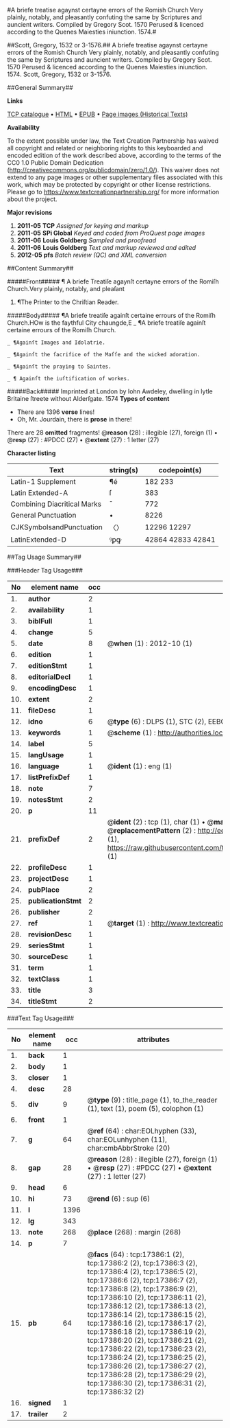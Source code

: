 #A briefe treatise agaynst certayne errors of the Romish Church Very plainly, notably, and pleasantly confuting the same by Scriptures and auncient writers. Compiled by Gregory Scot. 1570 Perused & licenced according to the Quenes Maiesties iniunction. 1574.#

##Scott, Gregory, 1532 or 3-1576.##
A briefe treatise agaynst certayne errors of the Romish Church Very plainly, notably, and pleasantly confuting the same by Scriptures and auncient writers. Compiled by Gregory Scot. 1570 Perused & licenced according to the Quenes Maiesties iniunction. 1574.
Scott, Gregory, 1532 or 3-1576.

##General Summary##

**Links**

[TCP catalogue](http://www.ota.ox.ac.uk/tcp/)  • 
[HTML](http://tei.it.ox.ac.uk/tcp/Texts-HTML/free/A11/A11614.html)  • 
[EPUB](http://tei.it.ox.ac.uk/tcp/Texts-EPUB/free/A11/A11614.epub) • 
[Page images (Historical Texts)](https://historicaltexts.jisc.ac.uk/eebo-99852082e)

**Availability**

To the extent possible under law, the Text Creation Partnership has waived all copyright and related or neighboring rights to this keyboarded and encoded edition of the work described above, according to the terms of the CC0 1.0 Public Domain Dedication (http://creativecommons.org/publicdomain/zero/1.0/). This waiver does not extend to any page images or other supplementary files associated with this work, which may be protected by copyright or other license restrictions. Please go to https://www.textcreationpartnership.org/ for more information about the project.

**Major revisions**

1. __2011-05__ __TCP__ *Assigned for keying and markup*
1. __2011-05__ __SPi Global__ *Keyed and coded from ProQuest page images*
1. __2011-06__ __Louis Goldberg__ *Sampled and proofread*
1. __2011-06__ __Louis Goldberg__ *Text and markup reviewed and edited*
1. __2012-05__ __pfs__ *Batch review (QC) and XML conversion*

##Content Summary##

#####Front#####
¶ A briefe Treatiſe agaynſt certayne errors of the Romiſh Church.Very plainly, notably, and pleaſant
1. ¶The Printer to the Chriſtian Reader.

#####Body#####
¶A briefe treatiſe againſt certaine errours of the Romiſh Church.HOw is the faythful City chaungde,E
    _ ¶A briefe treatiſe againſt certaine errours of the Romiſh Church.

    _ ¶Againſt Images and Idolatrie.

    _ ¶Againſt the ſacrifice of the Maſſe and the wicked adoration.

    _ ¶Againſt the praying to Saintes.

    _ ¶ Againſt the iuſtification of workes.

#####Back#####
Imprinted at London by Iohn Awdeley, dwelling in lytle Britaine ſtreete without Alderſgate. 1574
**Types of content**

  * There are 1396 **verse** lines!
  * Oh, Mr. Jourdain, there is **prose** in there!

There are 28 **omitted** fragments! 
 @__reason__ (28) : illegible (27), foreign (1)  •  @__resp__ (27) : #PDCC (27)  •  @__extent__ (27) : 1 letter (27)

**Character listing**


|Text|string(s)|codepoint(s)|
|---|---|---|
|Latin-1 Supplement|¶é|182 233|
|Latin Extended-A|ſ|383|
|Combining             Diacritical Marks|̄|772|
|General Punctuation|•|8226|
|CJKSymbolsandPunctuation|〈〉|12296 12297|
|LatinExtended-D|ꝰꝑꝙ|42864 42833 42841|

##Tag Usage Summary##

###Header Tag Usage###

|No|element name|occ|attributes|
|---|---|---|---|
|1.|__author__|2||
|2.|__availability__|1||
|3.|__biblFull__|1||
|4.|__change__|5||
|5.|__date__|8| @__when__ (1) : 2012-10 (1)|
|6.|__edition__|1||
|7.|__editionStmt__|1||
|8.|__editorialDecl__|1||
|9.|__encodingDesc__|1||
|10.|__extent__|2||
|11.|__fileDesc__|1||
|12.|__idno__|6| @__type__ (6) : DLPS (1), STC (2), EEBO-CITATION (1), PROQUEST (1), VID (1)|
|13.|__keywords__|1| @__scheme__ (1) : http://authorities.loc.gov/ (1)|
|14.|__label__|5||
|15.|__langUsage__|1||
|16.|__language__|1| @__ident__ (1) : eng (1)|
|17.|__listPrefixDef__|1||
|18.|__note__|7||
|19.|__notesStmt__|2||
|20.|__p__|11||
|21.|__prefixDef__|2| @__ident__ (2) : tcp (1), char (1)  •  @__matchPattern__ (2) : ([0-9\-]+):([0-9IVX]+) (1), (.+) (1)  •  @__replacementPattern__ (2) : http://eebo.chadwyck.com/downloadtiff?vid=$1&page=$2 (1), https://raw.githubusercontent.com/textcreationpartnership/Texts/master/tcpchars.xml#$1 (1)|
|22.|__profileDesc__|1||
|23.|__projectDesc__|1||
|24.|__pubPlace__|2||
|25.|__publicationStmt__|2||
|26.|__publisher__|2||
|27.|__ref__|1| @__target__ (1) : http://www.textcreationpartnership.org/docs/. (1)|
|28.|__revisionDesc__|1||
|29.|__seriesStmt__|1||
|30.|__sourceDesc__|1||
|31.|__term__|1||
|32.|__textClass__|1||
|33.|__title__|3||
|34.|__titleStmt__|2||


###Text Tag Usage###

|No|element name|occ|attributes|
|---|---|---|---|
|1.|__back__|1||
|2.|__body__|1||
|3.|__closer__|1||
|4.|__desc__|28||
|5.|__div__|9| @__type__ (9) : title_page (1), to_the_reader (1), text (1), poem (5), colophon (1)|
|6.|__front__|1||
|7.|__g__|64| @__ref__ (64) : char:EOLhyphen (33), char:EOLunhyphen (11), char:cmbAbbrStroke (20)|
|8.|__gap__|28| @__reason__ (28) : illegible (27), foreign (1)  •  @__resp__ (27) : #PDCC (27)  •  @__extent__ (27) : 1 letter (27)|
|9.|__head__|6||
|10.|__hi__|73| @__rend__ (6) : sup (6)|
|11.|__l__|1396||
|12.|__lg__|343||
|13.|__note__|268| @__place__ (268) : margin (268)|
|14.|__p__|7||
|15.|__pb__|64| @__facs__ (64) : tcp:17386:1 (2), tcp:17386:2 (2), tcp:17386:3 (2), tcp:17386:4 (2), tcp:17386:5 (2), tcp:17386:6 (2), tcp:17386:7 (2), tcp:17386:8 (2), tcp:17386:9 (2), tcp:17386:10 (2), tcp:17386:11 (2), tcp:17386:12 (2), tcp:17386:13 (2), tcp:17386:14 (2), tcp:17386:15 (2), tcp:17386:16 (2), tcp:17386:17 (2), tcp:17386:18 (2), tcp:17386:19 (2), tcp:17386:20 (2), tcp:17386:21 (2), tcp:17386:22 (2), tcp:17386:23 (2), tcp:17386:24 (2), tcp:17386:25 (2), tcp:17386:26 (2), tcp:17386:27 (2), tcp:17386:28 (2), tcp:17386:29 (2), tcp:17386:30 (2), tcp:17386:31 (2), tcp:17386:32 (2)|
|16.|__signed__|1||
|17.|__trailer__|2||
